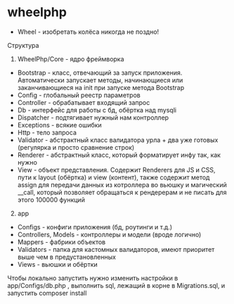 # wheelphp

* Wheel - изобретать колёса никогда не поздно!

Структура
1. WheelPhp/Core - ядро фреймворка
* Bootstrap - класс, отвечающий за запуск приложения. Автоматически запускает методы, начинающиеся или заканчивающиеся на init при запуске метода Bootstrap
* Config - глобальный реестр параметров
* Controller - обрабатывает входящий запрос
* Db - интерфейс для работы с бд, обёртка над mysqli 
* Dispatcher - подтягивает нужный нам контроллер
* Exceptions - всякие ошибки
* Http - тело запроса
* Validator - абстрактный класс валидатора урла + два уже готовых (регулярка и просто сравнение строк)
* Renderer - абстрактный класс, который форматирует инфу так, как нужно
* View - объект представления. Содержит Renderers для JS и CSS, пути к layout (обёртка) и view (контент), также содержит метод assign для передачи данных из котроллера во вьюшку и магический __call, который позволяет обращаться к рендерерам и не писать для этого 100000 функций 
2. app
* Configs - конфиги приложения (бд, роутинги и т.д.)
* Controllers, Models - контроллеры и модели (вроде логично)
* Mappers - фабрики объектов
* Validators - папка для кастомных валидаторов, имеют приоритет выше чем в предустановленных
* Views - вьюшки и обёртки 

Чтобы локально запустить нужно изменить настройки в app/Configs/db.php , выполнить sql, лежащий в корне в Migrations.sql, и запустить composer install

